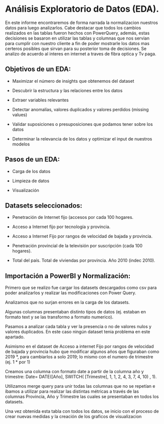 # Análisis Exploratorio de Datos (EDA). 

En este informe encontraremos de forma narrada la normalizacion nuestros datos para luego analizarlos. Cabe destacar que todos los cambios realizados en las tablas fueron hechos con PowerQuery, además, estas decisiones se basaron en utilizar las tablas y columnas que nos servian para cumplir con nuestro cliente a fin de poder mostrarle los datos mas certeros posibles que sirvan para su posterior toma de decisiones. Se analizo de acuerdo al interes en internet a traves de fibra optica y Tv paga.

## Objetivos de un EDA:

+ Maximizar el número de insights que obtenemos del dataset

+ Descubrir la estructura y las relaciones entre los datos

+ Extraer variables relevantes

+ Detectar anomalías, valores duplicados y valores perdidos (missing values)

+ Validar suposiciones o presuposiciones que podamos tener sobre los datos

+ Determinar la relevancia de los datos y optimizar el input de nuestros modelos

## Pasos de un EDA:

+ Carga de los datos

+ Limpieza de datos
                            
+ Visualización

## Datasets seleccionados:

+ Penetración de Internet fijo (accesos por cada 100 hogares.

+ Acceso a Internet fijo por tecnología y provincia.
 
+ Acceso a Internet Fijo por rangos de velocidad de bajada y provincia.
 
+ Penetración provincial de la televisión por suscripción (cada 100 hogares).
 
+ Total del país. Total de viviendas por provincia. Año 2010 (indec 2010).


## Importación a PowerBI y Normalización:

Primero que se realizo fue cargar los datasets descargados como csv para poder analizarlos y realizar las modificaciones con Power Query.

Analizamos que no surjan errores en la carga de los datasets.

Algunas columnas presentaban distinto tipos de datos (ej. estaban en formato text y se las transformo a formato numerico).

Pasamos a analizar cada tabla y ver la presencia o no de valores nulos y valores duplicados. En este caso ningún dataset tenia problema en este apartado.

Asimismo en el dataset de Acceso a internet Fijo por rangos de velocidad de bajada y provincia hubo que modificar algunos años que figuraban como 2019 *, para cambiarlos a solo 2019; lo mismo con el numero de trimestre (ej. 1 * por 1)

Creamos una columna con formato date a partir de la columna año y trimestre: Date= DATE([Año], SWITCH( [Trimestre], 1, 1, 2, 4, 3, 7, 4, 10) , 1).

Utilizamos merge query para unir todas las columnas que no se repetían e íbamos a utilizar para realizar las distintas métricas a través de las columnas Provincia, Año y Trimestre las cuales se presentaban en todos los datasets.

Una vez obtenida esta tabla con todos los datos, se inicio con el proceso de crear nuevas medidas y la creación de los graficos de visualizacion

